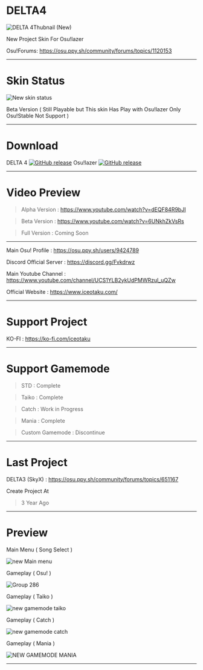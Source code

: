# DELTA4
![DELTA 4Thubnail (New)](https://github.com/Iceotaku/DELTA4/assets/68460824/3e5f17b2-8bf6-4c9d-8910-847e8d76b639)



New Project Skin For Osu!lazer

Osu!Forums: https://osu.ppy.sh/community/forums/topics/1120153

-----------------------------------------------------------------------------------------------------------------

# Skin Status
![New skin status](https://github.com/Iceotaku/DELTA4/assets/68460824/cfc58158-2474-496e-bbdf-fabe09e74b48)



Beta Version ( Still Playable but This skin Has Play with Osu!lazer Only Osu!Stable Not Support )

-----------------------------------------------------------------------------------------------------------------
# Download

DELTA 4 [![GitHub release](https://img.shields.io/github/release/Iceotaku/DELTA4)](https://github.com/Iceotaku/DELTA4/releases/latest) 
Osu!lazer [![GitHub release](https://img.shields.io/github/release/ppy/osu.svg)](https://github.com/ppy/osu/releases/latest)

-----------------------------------------------------------------------------------------------------------------


# Video Preview
> Alpha Version : https://www.youtube.com/watch?v=dEQF84R9bJI

> Beta Version : https://www.youtube.com/watch?v=6UNkhZkVsRs

> Full Version : Coming Soon

-----------------------------------------------------------------------------------------------------------------

Main Osu! Profile : https://osu.ppy.sh/users/9424789

Discord Official Server : https://discord.gg/Fvkdrwz

Main Youtube Channel : https://www.youtube.com/channel/UCS1YLB2ykUdPMWRzul_uQZw

Official Website : https://www.iceotaku.com/

-----------------------------------------------------------------------------------------------------------------

# Support Project

KO-FI : https://ko-fi.com/iceotaku

-----------------------------------------------------------------------------------------------------------------

# Support Gamemode

> STD : Complete

> Taiko : Complete

> Catch : Work in Progress

> Mania : Complete

> Custom Gamemode : Discontinue 

-----------------------------------------------------------------------------------------------------------------
# Last Project

DELTA3 (SkyX) : https://osu.ppy.sh/community/forums/topics/651167

Create Project At
> 3 Year Ago

-----------------------------------------------------------------------------------------------------------------

# Preview

Main Menu ( Song Select )

![new Main menu](https://github.com/Iceotaku/DELTA4/assets/68460824/bbd50e12-368d-4edc-aa23-65677a9d1702)



Gameplay ( Osu! )

![Group 286](https://github.com/Iceotaku/DELTA4/assets/68460824/6cb8b15d-5a81-476a-b946-d056d85d945b)


Gameplay ( Taiko )

![new gamemode taiko](https://github.com/Iceotaku/DELTA4/assets/68460824/a2b725be-a375-474a-829d-fb5971c2143d)


Gameplay ( Catch )

![new gamemode catch](https://github.com/Iceotaku/DELTA4/assets/68460824/045f40c5-4837-4e2e-ad24-bc7661e7cb0e)


Gameplay ( Mania )

![NEW GAMEMODE MANIA](https://github.com/Iceotaku/DELTA4/assets/68460824/c9dc958a-130e-4f97-98d0-f3e5f3493700)

-----------------------------------------------------------------------------------------------------------------
